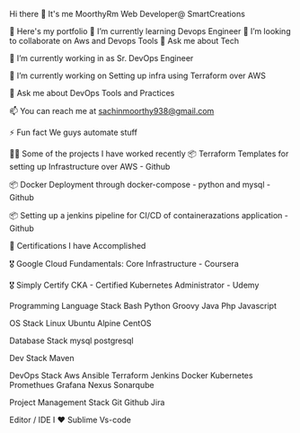 Hi there 👋 It's me MoorthyRm
Web Developer@ SmartCreations

🔭 Here's my portfolio
🌱 I’m currently learning Devops Engineer
👯 I’m looking to collaborate on Aws and Devops Tools
💬 Ask me about Tech

🏢 I’m currently working in  as Sr. DevOps Engineer

🌱 I’m currently working on Setting up infra using Terraform over AWS

💬 Ask me about DevOps Tools and Practices

📫 You can reach me at sachinmoorthy938@gmail.com

⚡ Fun fact We guys automate stuff

👨‍💻 Some of the projects I have worked recently
📦 Terraform Templates for setting up Infrastructure over AWS - Github

📦 Docker Deployment through docker-compose - python and mysql - Github

📦 Setting up a jenkins pipeline for CI/CD of containerazations application - Github

🧾 Certifications I have Accomplished

🎖 Google Cloud Fundamentals: Core Infrastructure - Coursera

🎖 Simply Certify CKA - Certified Kubernetes Administrator - Udemy

Programming Language Stack
Bash Python Groovy Java Php Javascript

OS Stack
Linux Ubuntu Alpine CentOS

Database Stack
mysql postgresql 

Dev Stack
Maven 

DevOps Stack
Aws Ansible Terraform Jenkins Docker Kubernetes Promethues Grafana Nexus Sonarqube 

Project Management Stack
Git Github Jira

Editor / IDE I ♥
Sublime Vs-code
 
